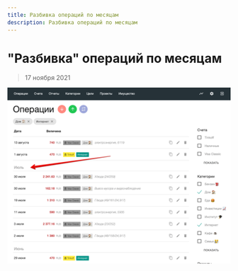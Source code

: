 ```yaml
---
title: Разбивка операций по месяцам
description: Разбивка операций по месяцам
---
```


# "Разбивка" операций по месяцам
> 17 ноября 2021

![Операции-по-месяцам-1](/images/changelog/2021-11-17_1.png)
